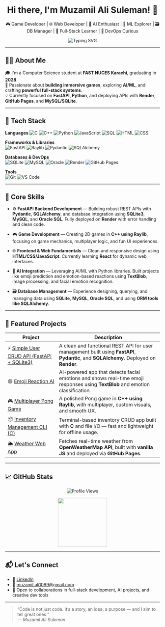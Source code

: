 <h1 align="center">Hi there, I'm Muzamil Ali Suleman! 👋</h1>
<p align="center">
  🎮 Game Developer | 🌐 Web Developer | 🤖 AI Enthusiast | 🧠 ML Explorer | 🗃️ DB Manager | 🧩 Full-Stack Learner | 🚀 DevOps Curious
</p>

<p align="center">
  <img src="https://readme-typing-svg.herokuapp.com?font=Fira+Code&size=24&pause=1000&color=0A7EB6&center=true&width=800&lines=Aspiring+Software+Engineer;Full-Stack+FastAPI+Developer;AI+%26+ML+Explorer;DevOps+%26+Deployment+Learner" alt="Typing SVG" />
</p>

---

## 👨‍💻 About Me

🎓 I'm a Computer Science student at **FAST NUCES Karachi**, graduating in **2028**.  
🧠 Passionate about **building immersive games**, exploring **AI/ML**, and crafting **powerful full-stack systems**.  
💡 Currently focused on **FastAPI, Python**, and deploying APIs with **Render**, **GitHub Pages**, and **MySQL/SQLite**.

---

## 🧰 Tech Stack

**Languages**
![C](https://img.shields.io/badge/C++-00599C?style=for-the-badge&logo=c&logoColor=white)
![C++](https://img.shields.io/badge/C++-00599C?style=for-the-badge&logo=cplusplus&logoColor=white)
![Python](https://img.shields.io/badge/Python-3776AB?style=for-the-badge&logo=python&logoColor=white)
![JavaScript](https://img.shields.io/badge/JavaScript-F7DF1E?style=for-the-badge&logo=javascript&logoColor=black)
![SQL](https://img.shields.io/badge/SQL-4479A1?style=for-the-badge&logo=postgresql&logoColor=white)
![HTML](https://img.shields.io/badge/HTML5-E34F26?style=for-the-badge&logo=html5&logoColor=white)
![CSS](https://img.shields.io/badge/CSS3-1572B6?style=for-the-badge&logo=css3&logoColor=white)

**Frameworks & Libraries**  
![FastAPI](https://img.shields.io/badge/FastAPI-005571?style=for-the-badge&logo=fastapi)
![Raylib](https://img.shields.io/badge/Raylib-000000?style=for-the-badge)
![Pydantic](https://img.shields.io/badge/Pydantic-306998?style=for-the-badge&logo=python&logoColor=white)
![SQLAlchemy](https://img.shields.io/badge/SQLAlchemy-F00020?style=for-the-badge)

**Databases & DevOps**  
![SQLite](https://img.shields.io/badge/SQLite-07405E?style=for-the-badge&logo=sqlite&logoColor=white)
![MySQL](https://img.shields.io/badge/MySQL-4479A1?style=for-the-badge&logo=mysql&logoColor=white)
![Oracle](https://img.shields.io/badge/OracleSQL-F80000?style=for-the-badge&logo=oracle&logoColor=white)
![Render](https://img.shields.io/badge/Render-00979D?style=for-the-badge&logo=render&logoColor=white)
![GitHub Pages](https://img.shields.io/badge/GitHub%20Pages-121013?style=for-the-badge&logo=github&logoColor=white)

**Tools**  
![Git](https://img.shields.io/badge/Git-F05032?style=for-the-badge&logo=git&logoColor=white)
![VS Code](https://img.shields.io/badge/VS%20Code-007ACC?style=for-the-badge&logo=visual-studio-code&logoColor=white)

---

## 🚀 Core Skills

- ⚙️ **FastAPI Backend Development** — Building robust REST APIs with **Pydantic**, **SQLAlchemy**, and database integration using **SQLite3**, **MySQL**, and **Oracle SQL**. Fully deployed on **Render** with error handling and clean code.

- 🎮 **Game Development** — Creating 2D games in **C++ using Raylib**, focusing on game mechanics, multiplayer logic, and fun UI experiences.

- 🌐 **Frontend & Web Fundamentals** — Clean and responsive design using **HTML/CSS/JavaScript**. Currently learning **React** for dynamic web interfaces.

- 🤖 **AI Integration** — Leveraging AI/ML with Python libraries. Built projects like emoji prediction and emotion-based reactions using **TextBlob**, image processing, and facial emotion recognition.

- 🗃️ **Database Management** — Experience designing, querying, and managing data using **SQLite**, **MySQL**, **Oracle SQL**, and using **ORM tools like SQLAlchemy**.

---

## 🔧 Featured Projects

| Project | Description |
|--------|-------------|
| ⚡ [Simple User CRUD API (FastAPI + SQLite3)](https://muzamilalisuleman.github.io/Simple-User-CRUD-API-FastAPI-SQLite3/) | A clean and functional REST API for user management built using **FastAPI**, **Pydantic**, and **SQLAlchemy**. Deployed on **Render**. |
| 😄 [Emoji Reaction AI](https://muzamilalisuleman.github.io/EMOJI-REACTION-AI-INTEGRATED/) | AI-powered app that detects facial emotions and shows real-time emoji responses using **TextBlob** and emotion classification. |
| 🎮 [Multiplayer Pong Game](https://github.com/MUZAMILALISULEMAN/Pong-OOP) | A polished Pong game in **C++ using Raylib**, with multiplayer, custom visuals, and smooth UX. |
| 📦 [Inventory Management CLI (C)](https://github.com/MUZAMILALISULEMAN/Inventory-Management-System-C) | Terminal-based inventory CRUD app built with **C** and file I/O — fast and lightweight for offline usage. |
| 🌦️ [Weather Web App](https://muzamilalisuleman.github.io/Weather-Masters-Simple-Dynamic-Weather-App/) | Fetches real-time weather from **OpenWeatherMap API**, built with **vanilla JS** and deployed via **GitHub Pages**. |

---

## 📈 GitHub Stats

<p align="center">
  <img src="https://komarev.com/ghpvc/?username=MUZAMILALISULEMAN&label=Profile%20views&color=0e75b6&style=flat" alt="Profile Views" />
</p>

<p align="center">
  <img src="https://github-readme-stats.vercel.app/api?username=MUZAMILALISULEMAN&show_icons=true&theme=default" height="160" />
</p>

---

## 📬 Let's Connect

- 💼 [LinkedIn](https://www.linkedin.com/in/your-linkedin-profile/)  
- 📧 [muzamil.ali1099@gmail.com](mailto:muzamil.ali1099@gmail.com)  
- 🤝 Open to collaborations in full-stack development, AI projects, and creative dev tools

---

> “Code is not just code. It’s a story, an idea, a purpose — and I aim to tell great ones.”  
> — *Muzamil Ali Suleman*
